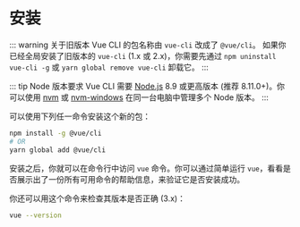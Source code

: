 # 安装

::: warning 关于旧版本
Vue CLI 的包名称由 `vue-cli` 改成了 `@vue/cli`。
如果你已经全局安装了旧版本的 `vue-cli` (1.x 或 2.x)，你需要先通过 `npm uninstall vue-cli -g` 或 `yarn global remove vue-cli` 卸载它。
:::

::: tip Node 版本要求
Vue CLI 需要 [Node.js](https://nodejs.org/) 8.9 或更高版本 (推荐 8.11.0+)。你可以使用 [nvm](https://github.com/creationix/nvm) 或 [nvm-windows](https://github.com/coreybutler/nvm-windows) 在同一台电脑中管理多个 Node 版本。
:::

可以使用下列任一命令安装这个新的包：

``` bash
npm install -g @vue/cli
# OR
yarn global add @vue/cli
```

安装之后，你就可以在命令行中访问 `vue` 命令。你可以通过简单运行 `vue`，看看是否展示出了一份所有可用命令的帮助信息，来验证它是否安装成功。

你还可以用这个命令来检查其版本是否正确 (3.x)：

```bash
vue --version
```
